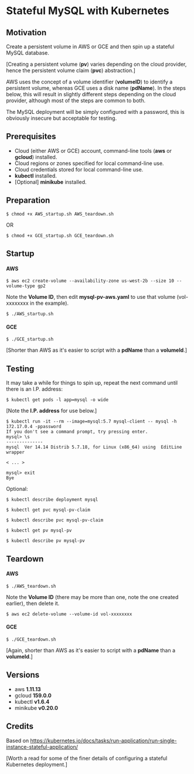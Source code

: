 # Stateful MySQL with Kubernetes

## Motivation

Create a persistent volume in AWS or GCE and then spin up a stateful MySQL database.

[Creating a persistent volume (__pv__) varies depending on the cloud provider, hence the persistent volume claim (__pvc__) abstraction.]

AWS uses the concept of a volume identifier (__volumeID__) to identify a persistent volume, whereas GCE uses a disk name (__pdName__). In the steps below, this will result in slightly different steps depending on the cloud provider, although most of the steps are common to both.

The MySQL deployment will be simply configured with a password, this is obviously insecure but acceptable for testing.

## Prerequisites

* Cloud (either AWS or GCE) account, command-line tools (__aws__ or __gcloud__) installed.
* Cloud regions or zones specified for local command-line use.
* Cloud credentials stored for local command-line use.
* __kubectl__ installed.
* [Optional] __minikube__ installed.

## Preparation

	$ chmod +x AWS_startup.sh AWS_teardown.sh
OR

	$ chmod +x GCE_startup.sh GCE_teardown.sh

## Startup

#### AWS

	$ aws ec2 create-volume --availability-zone us-west-2b --size 10 --volume-type gp2

Note the __Volume ID__, then edit __mysql-pv-aws.yaml__ to use that volume (vol-xxxxxxxx in the example).

	$ ./AWS_startup.sh

#### GCE

	$ ./GCE_startup.sh

[Shorter than AWS as it's easier to script with a __pdName__ than a __volumeId__.]

## Testing

It may take a while for things to spin up, repeat the next command until there is an I.P. address:

	$ kubectl get pods -l app=mysql -o wide

[Note the __I.P. address__ for use below.]

	$ kubectl run -it --rm --image=mysql:5.7 mysql-client -- mysql -h 172.17.0.4 -ppassword
	If you don't see a command prompt, try pressing enter.
	mysql> \s
	--------------
	mysql  Ver 14.14 Distrib 5.7.18, for Linux (x86_64) using  EditLine wrapper

	< ... >

	mysql> exit
	Bye

Optional:

	$ kubectl describe deployment mysql

	$ kubectl get pvc mysql-pv-claim

	$ kubectl describe pvc mysql-pv-claim

	$ kubectl get pv mysql-pv

	$ kubectl describe pv mysql-pv

## Teardown

#### AWS

	$ ./AWS_teardown.sh

Note the __Volume ID__ (there may be more than one, note the one created earlier), then delete it.

	$ aws ec2 delete-volume --volume-id vol-xxxxxxxx

#### GCE

	$ ./GCE_teardown.sh

[Again, shorter than AWS as it's easier to script with a __pdName__ than a __volumeId__.]

## Versions

* aws		__1.11.13__
* gcloud	__159.0.0__
* kubectl	__v1.6.4__
* minikube	__v0.20.0__

## Credits

Based on https://kubernetes.io/docs/tasks/run-application/run-single-instance-stateful-application/

[Worth a read for some of the finer details of configuring a stateful Kubernetes deployment.]
